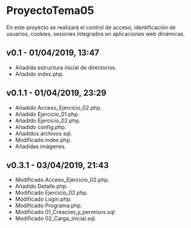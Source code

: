 # ProyectoTema05
En este proyecto se realizará el control de acceso, identificación de usuarios, cookies, sesiones integrados en aplicaciones web dinámicas.
## v0.1 - 01/04/2019, 13:47
* Añadida estructura inicial de directorios.
* Añadido index.php.
## v0.1.1 - 01/04/2019, 23:29
* Añadido Acceso_Ejercicio_02.php.
* Añadido Ejercicio_01.php.
* Añadido Ejercicio_02.php.
* Añadido config.php.
* Añadidos archivos sql.
* Modificado index.php.
* Añadidas imágenes.
## v0.3.1 - 03/04/2019, 21:43
* Modificado Acceso_Ejercicio_02.php.
* Añadido Detalle.php.
* Modificado Ejercicio_02.php.
* Modificado Login.php.
* Modificado Programa.php.
* Modificado 01_Creacion_y_permisos.sql.
* Modificado 02_Carga_inicial.sql.